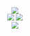<div align="center">
  <img src="https://readme-typing-svg.herokuapp.com?font=Silkscreen&size=28&pause=800&color=F7F7F7&center=true&vCenter=true&width=435&lines=Hey+dude!;And+welcome+to+my+profile!;What's+up%3F;Well%2C+that's+fine...)" />
</div>

<div align="center">
  <img src="https://github-readme-stats.vercel.app/api?username=QirashiMintos&count_private=true&show_icons=true&theme=dracula&line_height=24&bg_color=22272e&hide_border=true" />
  <img src="https://github-readme-stats.vercel.app/api/top-langs/?username=QirashiMintos&theme=dracula&layout=compact&langs_count=10&bg_color=22272e&hide_border=true&card_width=275" />
</div>

<div align="center">
  <img src="https://readme-typing-svg.herokuapp.com?font=Rubik+Iso&size=100&duration=250&color=F7F7F7&center=true&vCenter=true&width=150&height=150&lines=%7C;%2F;%E2%80%94;%5C" />
</div>
